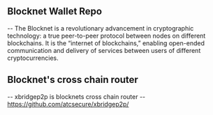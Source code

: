 ## Blocknet Wallet Repo

-- The Blocknet is a revolutionary advancement in cryptographic technology: a true peer-to-peer protocol between nodes on different blockchains. It is the “internet of blockchains,” enabling open-ended communication and delivery of services between users of different cryptocurrencies.

## Blocknet's cross chain router

-- xbridgep2p is blocknets cross chain router
-- https://github.com/atcsecure/xbridgep2p/
